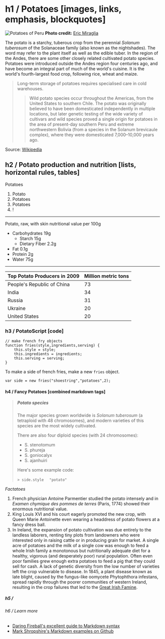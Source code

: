 # h1 / Potatoes [images, links, emphasis, blockquotes]

![Potatoes of Peru](http://forrked.com/potatoes-peru.png)
**Photo credit:** [Eric Miraglia](http://www.flickr.com/photos/equanimity/4801336468/)

The potato is a starchy, tuberous crop from the perennial _Solanum tuberosum_ of the Solanaceae family (also known as the nightshades). The word may refer to the plant itself as well as the edible tuber. In the region of the Andes, there are some other closely related cultivated potato species. Potatoes were introduced outside the Andes region four centuries ago, and have become an integral part of much of the world's cuisine. It is the world's fourth-largest food crop, following rice, wheat and maize.

>Long-term storage of potatoes requires specialised care in cold warehouses.
>>Wild potato species occur throughout the Americas, from the United States to southern Chile. The potato was originally believed to have been domesticated independently in multiple locations, but later genetic testing of the wide variety of cultivars and wild species proved a single origin for potatoes in the area of present-day southern Peru and extreme northwestern Bolivia (from a species in the Solanum brevicaule complex), where they were domesticated 7,000–10,000 years ago.

Source: [Wikipedia](http://en.wikipedia.org/wiki/Potatoes "optional title: Potatoes of Peru")

## h2 / Potato production and nutrition [lists, horizontal rules, tables]

Potatoes

1. Potato
2. Potatoes
3. Potatoes
4. !

- - -

Potato, raw, with skin nutritional value per 100g

* Carbohydrates 19g
	* Starch 15g
	* Dietary Fiber 2.2g
* Fat 0.1g
* Protein 2g
* Water 75g

***

Top Potato Producers in 2009                               | Million metric tons
-----------------------------------------------------------|--------------------
People's Republic of China                                 | 73
India                                                      | 34
Russia                                                     | 31
Ukraine                                                    | 20
United States                                              | 20

### h3 / PotatoScript [code]

	// make french fry objects
	function fries(style,ingredients,serving) {
		this.style = style;
		this.ingredients = ingredients;
		this.serving = serving;
	}

To make a side of french fries, make a new ``fries`` object.

`var side = new fries("shoestring","potatoes",2);`

#### h4 / Fancy Potatoes [combined markdown tags]

> ##### Potato species
>
> The major species grown worldwide is _Solanum tuberosum_ (a tetraploid with 48 chromosomes), and modern varieties of this species are the most widely cultivated.
>
> There are also four diploid species (with 24 chromosomes):
>
> * S. stenotomum
> * S. phureja
> * S. goniocalyx
> * S. ajanhuiri
> 
> Here's some example code:
> 
> ``> side.style ``
>	``  "potato" ``

*Factatoes*

1. French physician Antoine Parmentier studied the potato intensely and in _Examen chymique des pommes de terres_ (Paris, 1774) showed their enormous nutritional value. 
2. King Louis XVI and his court eagerly promoted the new crop, with Queen Marie Antoinette even wearing a headdress of potato flowers at a fancy dress ball. 
3. In Ireland, the expansion of potato cultivation was due entirely to the landless laborers, renting tiny plots from landowners who were interested only in raising cattle or in producing grain for market. A single acre of potatoes and the milk of a single cow was enough to feed a whole Irish family a monotonous but nutritionally adequate diet for a healthy, vigorous (and desperately poor) rural population. Often even poor families grew enough extra potatoes to feed a pig that they could sell for cash.
    A lack of genetic diversity from the low number of varieties left the crop vulnerable to disease. In 1845, a plant disease known as late blight, caused by the fungus-like oomycete Phytophthora infestans, spread rapidly through the poorer communities of western Ireland, resulting in the crop failures that led to the [Great Irish Famine](http://en.wikipedia.org/wiki/Great_Famine_(Ireland)).

##### h5 /

###### h6 / Learn more

* [Daring Fireball's excellent guide to Markdown syntax](http://daringfireball.net/projects/markdown/)
* [Mark Shropshire's Markdown examples on Github](http://daringfireball.net/projects/markdown/)
